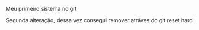 Meu primeiro sistema no git

Segunda alteração, dessa vez consegui remover atráves do git reset hard
